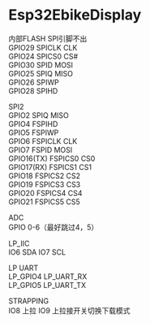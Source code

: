 # Esp32EbikeDisplay

内部FLASH SPI引脚不出   
GPIO29 SPICLK  CLK    
GPIO24 SPICS0  CS#    
GPIO30 SPID    MOSI  
GPIO25 SPIQ    MISO   
GPIO26 SPIWP  
GPIO28 SPIHD  

SPI2    
GPIO2  SPIQ     MISO    
GPIO4  FSPIHD    
GPIO5  FSPIWP    
GPIO6  FSPICLK  CLK    
GPIO7  FSPID    MOSI    
GPIO16(TX)  FSPICS0    CS0    
GPIO17(RX)  FSPICS1    CS1    
GPIO18      FSPICS2    CS2    
GPIO19      FSPICS3    CS3    
GPIO20      FSPICS4    CS4    
GPIO21      FSPICS5    CS5    

ADC    
GPIO 0-6（最好跳过4，5）   

LP_IIC  
IO6 SDA
IO7 SCL

LP UART  
LP_GPIO4  LP_UART_RX    
LP_GPIO5  LP_UART_TX    

STRAPPING  
IO8 上拉
IO9 上拉接开关切换下载模式